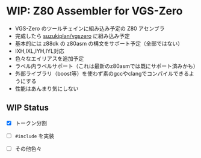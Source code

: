 # WIP: Z80 Assembler for VGS-Zero

- VGS-Zero のツールチェインに組み込み予定の Z80 アセンブラ
- 完成したら [suzukiplan/vgszero](https://github/suzukiplan/vgszero) に組み込み予定
- 基本的には z88dk の z80asm の構文をサポート予定（全部ではない）
- IXH,IXL,IYH,IYL対応
- 色々なエイリアスを追加予定
- ラベル内ラベルサポート（これは最新のz80asmでは既にサポート済みかも）
- 外部ライブラリ（boost等）を使わず素のgccやclangでコンパイルできるようにする
- 性能はあんまり気にしない

## WIP Status

- [x] トークン分割
- [ ] `#include` を実装
- [ ] その他色々 

